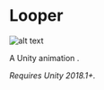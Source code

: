 # Looper
![alt text][logo]

[logo]: https://github.com/anissg/Looper/blob/master/Screenshots/Demo.gif "Demo Scene"

A Unity animation .

*Requires Unity 2018.1+.*